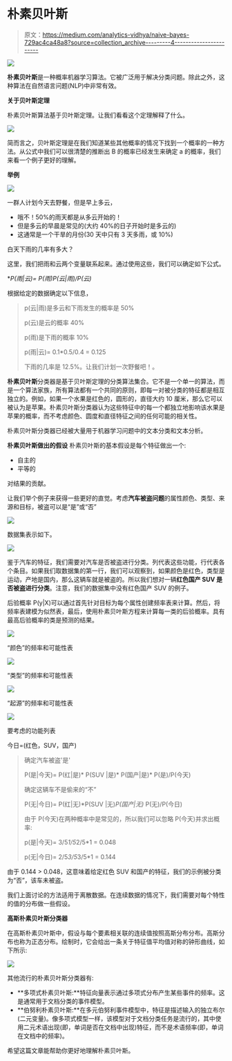 # 朴素贝叶斯

> 原文：<https://medium.com/analytics-vidhya/naive-bayes-729ac4ca48a8?source=collection_archive---------4----------------------->

![](img/e977e59d7520455d91811e1a8e083216.png)

**朴素贝叶斯**是一种概率机器学习算法。它被广泛用于解决分类问题。除此之外，这种算法在自然语言问题(NLP)中非常有效。

**关于贝叶斯定理**

朴素贝叶斯算法基于贝叶斯定理。让我们看看这个定理解释了什么。

![](img/e70b1add36a96f2c48b64cd2c5948be4.png)

简而言之，贝叶斯定理是在我们知道某些其他概率的情况下找到一个概率的一种方法。从公式中我们可以很清楚的推断出 B 的概率已经发生来确定 a 的概率，我们来看一个例子更好的理解。

**举例**

![](img/433ebbe5862a3918ef357a385ecabc07.png)

一群人计划今天去野餐，但是早上多云，

*   哦不！50%的雨天都是从多云开始的！
*   但是多云的早晨是常见的(大约 40%的日子开始时是多云的)
*   这通常是一个干旱的月份(30 天中只有 3 天多雨，或 10%)

白天下雨的几率有多大？

这里，我们把雨和云两个变量联系起来。通过使用这些，我们可以确定如下公式。

**P(雨|云)= P(雨)*P(云|雨)/P(云)**

根据给定的数据确定以下信息，

> p(云|雨)是多云和下雨发生的概率是 50%
> 
> p(云)是云的概率 40%
> 
> p(雨)是下雨的概率 10%
> 
> p(雨|云)= 0.1*0.5/0.4 = 0.125
> 
> 下雨的几率是 12.5%。让我们计划一次野餐吧！。

**朴素贝叶斯**分类器是基于贝叶斯定理的分类算法集合。它不是一个单一的算法，而是一个算法家族，所有算法都有一个共同的原则，即每一对被分类的特征都是相互独立的。例如，如果一个水果是红色的，圆形的，直径大约 10 厘米，那么它可以被认为是苹果。朴素贝叶斯分类器认为这些特征中的每一个都独立地影响该水果是苹果的概率，而不考虑颜色、圆度和直径特征之间的任何可能的相关性。

朴素贝叶斯分类器已经被大量用于机器学习问题中的文本分类和文本分析。

**朴素贝叶斯做出的假设**
朴素贝叶斯的基本假设是每个特征做出一个:

*   自主的
*   平等的

对结果的贡献。

让我们举个例子来获得一些更好的直觉。考虑**汽车被盗问题**的属性颜色、类型、来源和目标，被盗可以是“是”或“否”

![](img/365eab4e9be17cf49da741248c6dab97.png)

数据集表示如下。

![](img/eba4cdacb3c4baa665a2ff0929b2745a.png)

鉴于汽车的特征，我们需要对汽车是否被盗进行分类。列代表这些功能，行代表各个条目。如果我们取数据集的第一行，我们可以观察到，如果颜色是红色，类型是运动，产地是国内，那么这辆车就是被盗的。所以我们想对一辆**红色国产 SUV 是否被盗进行分类**。注意，我们的数据集中没有红色国产 SUV 的例子。

后验概率 P(y|X)可以通过首先针对目标为每个属性创建频率表来计算。然后，将频率表建模为似然表，最后，使用朴素贝叶斯方程来计算每一类的后验概率。具有最高后验概率的类是预测的结果。

![](img/10f6bee979340f7df157c648b6c0ba66.png)

“颜色”的频率和可能性表

![](img/0775580a6f829b548f5d4bf8f1c408a5.png)

“类型”的频率和可能性表

![](img/1049b73e1dba8f9e700de1f0b08e60c2.png)

“起源”的频率和可能性表

![](img/34a181850092daed7f8ca8a797235428.png)

要考虑的功能列表

今日=(红色，SUV，国产)

> 确定汽车被盗'是'
> 
> P(是|今天)= P(红|是)* P(SUV |是)* P(国产|是)* P(是)/P(今天)
> 
> 确定这辆车不是偷来的“不”
> 
> P(无|今日)= P(红|无)*P(SUV |无)*P(国产|无)* P(无)/P(今日)
> 
> 由于 P(今天)在两种概率中是常见的，所以我们可以忽略 P(今天)并求出概率:
> 
> p(是|今天)= 3/5*1/5*2/5*1 = 0.048
> 
> p(无|今日)= 2/5*3/5*3/5*1 = 0.144

由于 0.144 > 0.048，这意味着给定红色 SUV 和国产的特征，我们的示例被分类为“否”，该车未被盗。

我们上面讨论的方法适用于离散数据。在连续数据的情况下，我们需要对每个特性的值的分布做一些假设。

**高斯朴素贝叶斯分类器**

在高斯朴素贝叶斯中，假设与每个要素相关联的连续值按照高斯分布分布。高斯分布也称为正态分布。绘制时，它会给出一条关于特征值平均值对称的钟形曲线，如下所示:

![](img/0b17bb14f9773256079dc04d51e4e0e6.png)

其他流行的朴素贝叶斯分类器有:

*   **多项式朴素贝叶斯:**特征向量表示通过多项式分布产生某些事件的频率。这是通常用于文档分类的事件模型。
*   **伯努利朴素贝叶斯:**在多元伯努利事件模型中，特征是描述输入的独立布尔(二元变量)。像多项式模型一样，该模型对于文档分类任务是流行的，其中使用二元术语出现(即，单词是否在文档中出现)特征，而不是术语频率(即，单词在文档中的频率)。

希望这篇文章能帮助你更好地理解朴素贝叶斯。